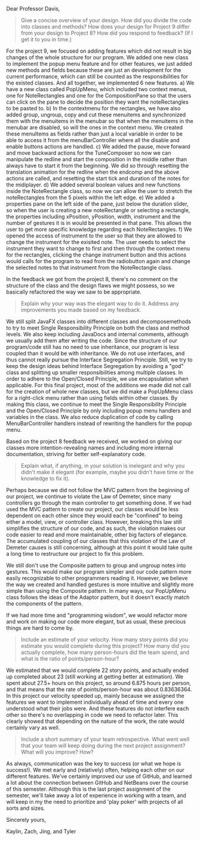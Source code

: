 Dear Professor Davis,

>Give a concise overview of your design. How did you divide the code into classes and methods? How does your design for Project 9 differ from your design to Project 8? How did you respond to feedback? (If I get it to you in time.)

For the project 9, we focused on adding features which did not result in big changes of the whole structure for our program. We added one new class to implement the popup menu feature and for other features, we just added new methods and fields because these are just an development for the current performance, which can still be counted as the responsibilities for the existed classes.
And all together, we implemented 6 new features.
a) We have a new class called PopUpMenu, which included two context menus, one for NoteRectangles and one for the CompositionPane so that the users can click on the pane to decide the position they want the noteRectangles to be pasted to. 
b) In the contextmenu for the rectangles, we have also added group, ungroup, copy and cut these menuitems and synchronized them with the menuitems in the menubar so that when the menuitems in the menubar are disabled, so will the ones in the context menu. We created these menuItems as fields rather than just a local variable in order to be able to access it from the menuBarController where all the disable and enable buttons actions are handled.
c) We added the pause, move forward and move backward actions for the TuneComposer so now we can manipulate the redline and start the composition in the middle rather than always have to start it from the beginning. We did so through resetting the translation animation for the redline when the endcomp and the above actions are called, and resetting the start tick and duration of the notes for the midiplayer.
d) We added several boolean values and new functions inside the NoteRectangle class, so now we can allow the user to stretch the noteRectangles from the 5 pixels within the left edge.
e) We added a properties pane on the left side of the pane, just below the duration slider, so when the user is creating a new noteRectangle or selecting a rectangle, the properties including xPosition, yPosition, width, instrument and the number of gestures it is in would be presented in that pane. This allows the user to get more specific knowledge regarding each NoteRectangles.
f) We opened the access of instrument to the user so that they are allowed to change the instrument for the exisited note. The user needs to select the instrument they want to change to first and then through the context menu for the rectangles, clicking the change instrument button and this actions would calls for the program to read from the radiobutton again and change the selected notes to that instrument from the NoteRectangle class.

In the feedback we got from the project 8, there's no comment on the structure of the class and the design flaws we might possess, so we basically refactored the way we saw to be appropriate.

>Explain why your way was the elegant way to do it. Address any improvements you made based on my feedback.

We still split JavaFX classes into different classes and decomposemethods to try to meet Single Responsibility Principle on both the class and method levels. We also keep including JavaDocs and internal comments, although we usually add them after writing the code. Since the structure of our program/code still has no need to use inheritance, our program is less coupled than it would be with inheritance. We do not use interfaces, and thus cannot really pursue the Interface Segregation Principle. Still, we try to keep the design ideas behind Interface Segregation by avoiding a "god" class and splitting up smaller responsibilities among multiple classes. In order to adhere to the Open/Closed Principle, we use encapsulation when applicable. For this final project, most of the additions we made did not call for the creation of whole new classes, but we did make a PopUpMenu class for a right-click menu rather than using fields within other classes. By making this class, we continue to meet the Single Responsibility Principle and the Open/Closed Principle by only including popup menu handlers and variables in the class. We also reduce duplication of code by calling MenuBarController handlers instead of rewriting the handlers for the popup menu.

Based on the project 8 feedback we received, we worked on giving our classes more intention-revealing names and including more internal documentation, striving for better self-explanatory code. 

>Explain what, if anything, in your solution is inelegant and why you didn't make it elegant (for example, maybe you didn't have time or the knowledge to fix it).

Perhaps because we did not follow the MVC pattern from the beginning of our project, we continue to violate the Law of Demeter, since many controllers go through the main controller to get something done. If we had used the MVC pattern to create our project, our classes would be less dependent on each other since they would each be "confined" to being either a model, view, or controller class. However, breaking this law still simplifies the structure of our code, and as such, the violation makes our code easier to read and more maintainable, other big factors of elegance. The accumulated coupling of our classes that this violation of the Law of Demeter causes is still concerning, although at this point it would take quite a long time to restructure our project to fix this problem.

We still don't use the Composite pattern to group and ungroup notes into gestures. This would make our program simpler and our code pattern more easily recognizable to other programmers reading it. However, we believe the way we created and handled gestures is more intuitive and slightly more simple than using the Composite pattern. In many ways, our PopUpMenu class follows the ideas of the Adaptor pattern, but it doesn't exactly match the components of the pattern.

If we had more time and "programming wisdom", we would refactor more and work on making our code more elegant, but as usual, these precious things are hard to come by.

>Include an estimate of your velocity. How many story points did you estimate you would complete during this project? How many did you actually complete, how many person-hours did the team spend, and what is the ratio of points/person-hour?

We estimated that we would complete 22 story points, and actually ended up completed about 23 (still working at getting better at estimation). We spent about 27.5+ hours on this project, so around 6.875 hours per person, and that means that the rate of points/person-hour was about 0.83636364. In this project our velocity speeded up, mainly because we assigned the features we want to implement individually ahead of time and every one understood what their jobs were. And these features do not interfere each other so there's no overlapping in code we need to refactor later. This clearly showed that depending on the nature of the work, the rate would certainly vary as well.

>Include a short summary of your team retrospective. What went well that your team will keep doing during the next project assignment? What will you improve? How?

As always, communication was the key to success (or what we hope is success!). We met early and (relatively) often, helping each other on our different features. We've certainly improved our use of GitHub, and learned a lot about the connection between GitHub and NetBeans over the course of this semester. Although this is the last project assignment of the semester, we'll take away a lot of experience in working with a team, and will keep in my the need to prioritize and 'play poker' with projects of all sorts and sizes. 

Sincerely yours,

Kaylin, Zach, Jing, and Tyler

